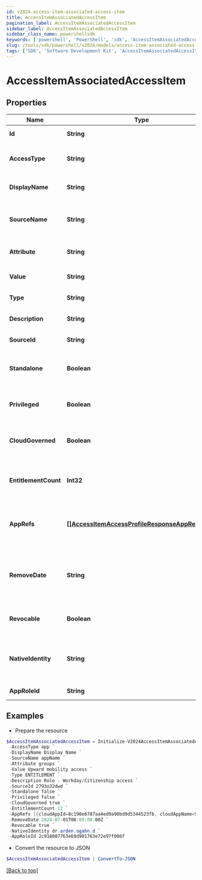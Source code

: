 ```yaml
---
id: v2024-access-item-associated-access-item
title: AccessItemAssociatedAccessItem
pagination_label: AccessItemAssociatedAccessItem
sidebar_label: AccessItemAssociatedAccessItem
sidebar_class_name: powershellsdk
keywords: ['powershell', 'PowerShell', 'sdk', 'AccessItemAssociatedAccessItem', 'V2024AccessItemAssociatedAccessItem'] 
slug: /tools/sdk/powershell/v2024/models/access-item-associated-access-item
tags: ['SDK', 'Software Development Kit', 'AccessItemAssociatedAccessItem', 'V2024AccessItemAssociatedAccessItem']
---
```



# AccessItemAssociatedAccessItem

## Properties

Name | Type | Description | Notes
------------ | ------------- | ------------- | -------------
**Id** | **String** | the access item id | [optional] 
**AccessType** | **String** | the access item type. entitlement in this case | [optional] 
**DisplayName** | **String** | the access item display name | [optional] 
**SourceName** | **String** | the associated source name if it exists | [optional] 
**Attribute** | **String** | the entitlement attribute | [required]
**Value** | **String** | the associated value | [required]
**Type** | **String** | the type of entitlement | [required]
**Description** | **String** | the description for the role | [optional] 
**SourceId** | **String** | the id of the source | [optional] 
**Standalone** | **Boolean** | indicates whether the access profile is standalone | [required]
**Privileged** | **Boolean** | indicates whether the entitlement is privileged | [required]
**CloudGoverned** | **Boolean** | indicates whether the entitlement is cloud governed | [required]
**EntitlementCount** | **Int32** | the number of entitlements the account will create | [required]
**AppRefs** | [**[]AccessItemAccessProfileResponseAppRefsInner**](access-item-access-profile-response-app-refs-inner) | the list of app ids associated with the access profile | [required]
**RemoveDate** | **String** | the date the role is no longer assigned to the specified identity | [optional] 
**Revocable** | **Boolean** | indicates whether the role is revocable | [required]
**NativeIdentity** | **String** | the native identifier used to uniquely identify an acccount | [required]
**AppRoleId** | **String** | the app role id | [required]

## Examples

- Prepare the resource
```powershell
$AccessItemAssociatedAccessItem = Initialize-V2024AccessItemAssociatedAccessItem  -Id 2c918087763e69d901763e72e97f006f `
 -AccessType app `
 -DisplayName Display Name `
 -SourceName appName `
 -Attribute groups `
 -Value Upward mobility access `
 -Type ENTITLEMENT `
 -Description Role - Workday/Citizenship access `
 -SourceId 2793o32dwd `
 -Standalone false `
 -Privileged false `
 -CloudGoverned true `
 -EntitlementCount 12 `
 -AppRefs [{cloudAppId=8c190e6787aa4ed9a90bd9d5344523fb, cloudAppName=Sample App}, {cloudAppId=2c91808a77ff216301782327a50f09bf, cloudAppName=Another App}] `
 -RemoveDate 2024-07-01T06:00:00.00Z `
 -Revocable true `
 -NativeIdentity dr.arden.ogahn.d `
 -AppRoleId 2c918087763e69d901763e72e97f006f
```

- Convert the resource to JSON
```powershell
$AccessItemAssociatedAccessItem | ConvertTo-JSON
```


[[Back to top]](#) 

